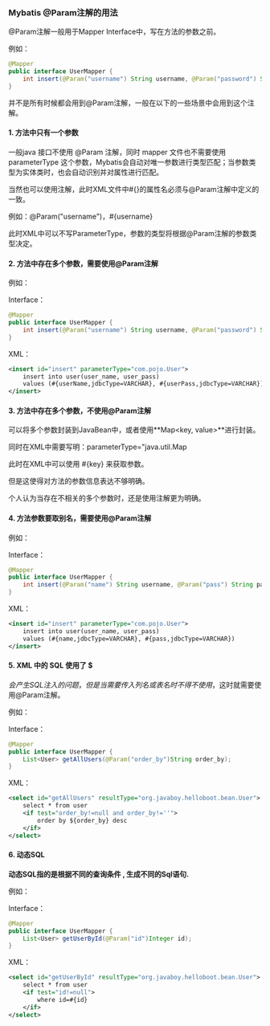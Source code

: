 ### Mybatis @Param注解的用法



@Param注解一般用于Mapper Interface中，写在方法的参数之前。

例如：

```java
@Mapper
public interface UserMapper {
    int insert(@Param("username") String username, @Param("password") String password);
}
```

并不是所有时候都会用到@Param注解，一般在以下的一些场景中会用到这个注解。



#### 1. 方法中只有一个参数

一般java 接口不使用 @Param 注解，同时 mapper 文件也不需要使用 parameterType 这个参数，Mybatis会自动对唯一参数进行类型匹配；当参数类型为实体类时，也会自动识别并对属性进行匹配。

当然也可以使用注解，此时XML文件中#{}的属性名必须与@Param注解中定义的一致。

例如：@Param("username")，#{username}

此时XML中可以不写ParameterType，参数的类型将根据@Param注解的参数类型决定。



#### 2.  方法中存在多个参数，需要使用@Param注解

例如：

Interface：

```java
@Mapper
public interface UserMapper {
    int insert(@Param("username") String username, @Param("password") String password);
}
```

XML：

```xml
<insert id="insert" parameterType="com.pojo.User">
    insert into user(user_name, user_pass)
    values (#{userName,jdbcType=VARCHAR}, #{userPass,jdbcType=VARCHAR})
</insert>
```



#### 3. 方法中存在多个参数，不使用@Param注解

可以将多个参数封装到JavaBean中，或者使用**Map<key, value>**进行封装。

同时在XML中需要写明：parameterType="java.util.Map

此时在XML中可以使用 #{key} 来获取参数。

但是这使得对方法的参数信息表达不够明确。

个人认为当存在不相关的多个参数时，还是使用注解更为明确。



#### 4. 方法参数要取别名，需要使用@Param注解

例如：

Interface：

```java
@Mapper
public interface UserMapper {
    int insert(@Param("name") String username, @Param("pass") String password);
}
```

XML：

```xml
<insert id="insert" parameterType="com.pojo.User">
    insert into user(user_name, user_pass)
    values (#{name,jdbcType=VARCHAR}, #{pass,jdbcType=VARCHAR})
</insert>
```



#### 5. XML 中的 SQL 使用了 $

$会产生SQL注入的问题，但是当需要传入列名或表名时不得不使用$，这时就需要使用@Param注解。

例如：

Interface：

```java
@Mapper
public interface UserMapper {
    List<User> getAllUsers(@Param("order_by")String order_by);
}
```

XML：

```xml
<select id="getAllUsers" resultType="org.javaboy.helloboot.bean.User">
    select * from user
    <if test="order_by!=null and order_by!=''">
        order by ${order_by} desc
    </if>
</select>
```



#### 6. 动态SQL

**动态SQL指的是根据不同的查询条件 , 生成不同的Sql语句.**

例如：

Interface：

```java
@Mapper
public interface UserMapper {
    List<User> getUserById(@Param("id")Integer id);
}
```

XML：

```xml
<select id="getUserById" resultType="org.javaboy.helloboot.bean.User">
    select * from user
    <if test="id!=null">
        where id=#{id}
    </if>
</select>
```

